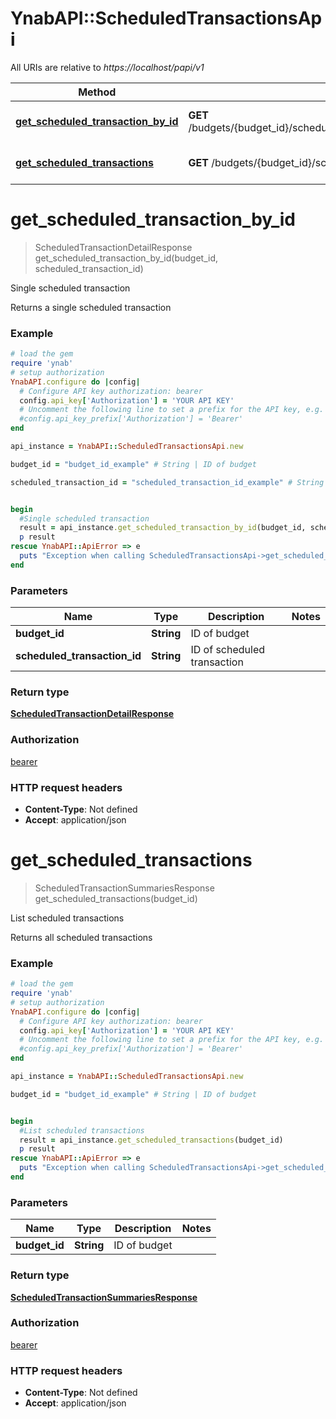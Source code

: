 # YnabAPI::ScheduledTransactionsApi

All URIs are relative to *https://localhost/papi/v1*

Method | HTTP request | Description
------------- | ------------- | -------------
[**get_scheduled_transaction_by_id**](ScheduledTransactionsApi.md#get_scheduled_transaction_by_id) | **GET** /budgets/{budget_id}/scheduled_transactions/{scheduled_transaction_id} | Single scheduled transaction
[**get_scheduled_transactions**](ScheduledTransactionsApi.md#get_scheduled_transactions) | **GET** /budgets/{budget_id}/scheduled_transactions | List scheduled transactions


# **get_scheduled_transaction_by_id**
> ScheduledTransactionDetailResponse get_scheduled_transaction_by_id(budget_id, scheduled_transaction_id)

Single scheduled transaction

Returns a single scheduled transaction

### Example
```ruby
# load the gem
require 'ynab'
# setup authorization
YnabAPI.configure do |config|
  # Configure API key authorization: bearer
  config.api_key['Authorization'] = 'YOUR API KEY'
  # Uncomment the following line to set a prefix for the API key, e.g. 'Bearer' (defaults to nil)
  #config.api_key_prefix['Authorization'] = 'Bearer'
end

api_instance = YnabAPI::ScheduledTransactionsApi.new

budget_id = "budget_id_example" # String | ID of budget

scheduled_transaction_id = "scheduled_transaction_id_example" # String | ID of scheduled transaction


begin
  #Single scheduled transaction
  result = api_instance.get_scheduled_transaction_by_id(budget_id, scheduled_transaction_id)
  p result
rescue YnabAPI::ApiError => e
  puts "Exception when calling ScheduledTransactionsApi->get_scheduled_transaction_by_id: #{e}"
end
```

### Parameters

Name | Type | Description  | Notes
------------- | ------------- | ------------- | -------------
 **budget_id** | **String**| ID of budget | 
 **scheduled_transaction_id** | **String**| ID of scheduled transaction | 

### Return type

[**ScheduledTransactionDetailResponse**](ScheduledTransactionDetailResponse.md)

### Authorization

[bearer](../README.md#bearer)

### HTTP request headers

 - **Content-Type**: Not defined
 - **Accept**: application/json



# **get_scheduled_transactions**
> ScheduledTransactionSummariesResponse get_scheduled_transactions(budget_id)

List scheduled transactions

Returns all scheduled transactions

### Example
```ruby
# load the gem
require 'ynab'
# setup authorization
YnabAPI.configure do |config|
  # Configure API key authorization: bearer
  config.api_key['Authorization'] = 'YOUR API KEY'
  # Uncomment the following line to set a prefix for the API key, e.g. 'Bearer' (defaults to nil)
  #config.api_key_prefix['Authorization'] = 'Bearer'
end

api_instance = YnabAPI::ScheduledTransactionsApi.new

budget_id = "budget_id_example" # String | ID of budget


begin
  #List scheduled transactions
  result = api_instance.get_scheduled_transactions(budget_id)
  p result
rescue YnabAPI::ApiError => e
  puts "Exception when calling ScheduledTransactionsApi->get_scheduled_transactions: #{e}"
end
```

### Parameters

Name | Type | Description  | Notes
------------- | ------------- | ------------- | -------------
 **budget_id** | **String**| ID of budget | 

### Return type

[**ScheduledTransactionSummariesResponse**](ScheduledTransactionSummariesResponse.md)

### Authorization

[bearer](../README.md#bearer)

### HTTP request headers

 - **Content-Type**: Not defined
 - **Accept**: application/json



